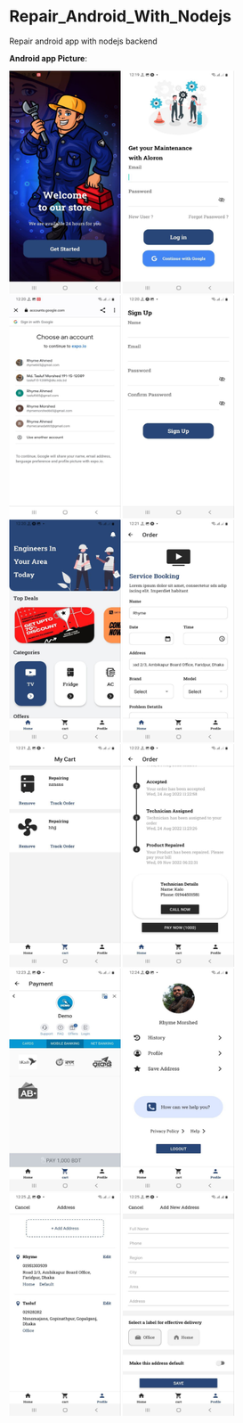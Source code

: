 # Repair_Android_With_Nodejs
Repair android app with nodejs backend

<b>Android app Picture</b>:

<div>
<img src="https://github.com/Tasluf665/Repair_Android_With_Nodejs/blob/master/Android%20App%20Pic/photo_2022-11-09_12-31-50.jpg" width="200px" height="400px">
<img src="https://github.com/Tasluf665/Repair_Android_With_Nodejs/blob/master/Android%20App%20Pic/photo_2022-11-09_12-31-54.jpg" width="200px" height="400px">
<img src="https://github.com/Tasluf665/Repair_Android_With_Nodejs/blob/master/Android%20App%20Pic/photo_2022-11-09_12-31-56.jpg" width="200px" height="400px">
<img src="https://github.com/Tasluf665/Repair_Android_With_Nodejs/blob/master/Android%20App%20Pic/photo_2022-11-09_12-31-58.jpg" width="200px" height="400px">
<img src="https://github.com/Tasluf665/Repair_Android_With_Nodejs/blob/master/Android%20App%20Pic/photo_2022-11-09_12-31-59.jpg" width="200px" height="400px">
<img src="https://github.com/Tasluf665/Repair_Android_With_Nodejs/blob/master/Android%20App%20Pic/photo_2022-11-09_12-32-01.jpg" width="200px" height="400px">
<img src="https://github.com/Tasluf665/Repair_Android_With_Nodejs/blob/master/Android%20App%20Pic/photo_2022-11-09_12-32-03.jpg" width="200px" height="400px">
<img src="https://github.com/Tasluf665/Repair_Android_With_Nodejs/blob/master/Android%20App%20Pic/photo_2022-11-09_12-32-05%20(2).jpg" width="200px" height="400px">
<img src="https://github.com/Tasluf665/Repair_Android_With_Nodejs/blob/master/Android%20App%20Pic/photo_2022-11-09_12-32-07%20(2).jpg" width="200px" height="400px">
<img src="https://github.com/Tasluf665/Repair_Android_With_Nodejs/blob/master/Android%20App%20Pic/photo_2022-11-09_12-32-12.jpg" width="200px" height="400px">
<img src="https://github.com/Tasluf665/Repair_Android_With_Nodejs/blob/master/Android%20App%20Pic/photo_2022-11-09_12-32-20.jpg" width="200px" height="400px">
<img src="https://github.com/Tasluf665/Repair_Android_With_Nodejs/blob/master/Android%20App%20Pic/photo_2022-11-09_12-32-22.jpg" width="200px" height="400px">
</div>
